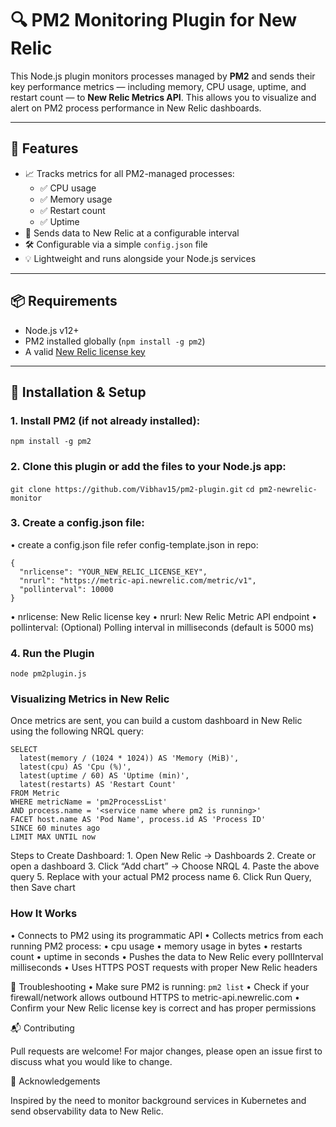 # 🔍 PM2 Monitoring Plugin for New Relic

This Node.js plugin monitors processes managed by **PM2** and sends their key performance metrics — including memory, CPU usage, uptime, and restart count — to **New Relic Metrics API**. This allows you to visualize and alert on PM2 process performance in New Relic dashboards.

---

## 🚀 Features

- 📈 Tracks metrics for all PM2-managed processes:
  - ✅ CPU usage
  - ✅ Memory usage
  - ✅ Restart count
  - ✅ Uptime
- 🔁 Sends data to New Relic at a configurable interval
- 🛠 Configurable via a simple `config.json` file
- 💡 Lightweight and runs alongside your Node.js services

---

## 📦 Requirements

- Node.js v12+
- PM2 installed globally (`npm install -g pm2`)
- A valid [New Relic license key](https://docs.newrelic.com/docs/accounts/install-new-relic/account-setup/new-relic-api-keys/#ingest-license)

---

## 📁 Installation & Setup

### 1. Install PM2 (if not already installed):

```
npm install -g pm2
```

### 2. Clone this plugin or add the files to your Node.js app:

``` git clone https://github.com/Vibhav15/pm2-plugin.git ```
``` cd pm2-newrelic-monitor ```

### 3. Create a config.json file:

 •	create a config.json file refer config-template.json in repo:
    
``` 
{
  "nrlicense": "YOUR_NEW_RELIC_LICENSE_KEY",
  "nrurl": "https://metric-api.newrelic.com/metric/v1",
  "pollinterval": 10000
} 
```

•	nrlicense: New Relic license key
•	nrurl: New Relic Metric API endpoint
•	pollinterval: (Optional) Polling interval in milliseconds (default is 5000 ms)


### 4.  Run the Plugin

``` node pm2plugin.js ```


### Visualizing Metrics in New Relic

Once metrics are sent, you can build a custom dashboard in New Relic using the following NRQL query:

``` 
SELECT 
  latest(memory / (1024 * 1024)) AS 'Memory (MiB)',
  latest(cpu) AS 'Cpu (%)',
  latest(uptime / 60) AS 'Uptime (min)', 
  latest(restarts) AS 'Restart Count'
FROM Metric 
WHERE metricName = 'pm2ProcessList'
AND process.name = '<service name where pm2 is running>'
FACET host.name AS 'Pod Name', process.id AS 'Process ID'
SINCE 60 minutes ago 
LIMIT MAX UNTIL now
```

Steps to Create Dashboard:
	1.	Open New Relic → Dashboards
	2.	Create or open a dashboard
	3.	Click “Add chart” → Choose NRQL
	4.	Paste the above query
	5.	Replace <service name where pm2 is running> with your actual PM2 process name
	6.	Click Run Query, then Save chart


### How It Works
 •	Connects to PM2 using its programmatic API
 •	Collects metrics from each running PM2 process:
 •	cpu usage
 •	memory usage in bytes
 •	restarts count
 •	uptime in seconds
 •	Pushes the data to New Relic every pollInterval milliseconds
 •	Uses HTTPS POST requests with proper New Relic headers


🛑 Troubleshooting
	•	Make sure PM2 is running:
     ``` pm2 list ```
  •	Check if your firewall/network allows outbound HTTPS to metric-api.newrelic.com
	•	Confirm your New Relic license key is correct and has proper permissions

📬 Contributing

Pull requests are welcome! For major changes, please open an issue first to discuss what you would like to change.


🙏 Acknowledgements

Inspired by the need to monitor background services in Kubernetes and send observability data to New Relic.
